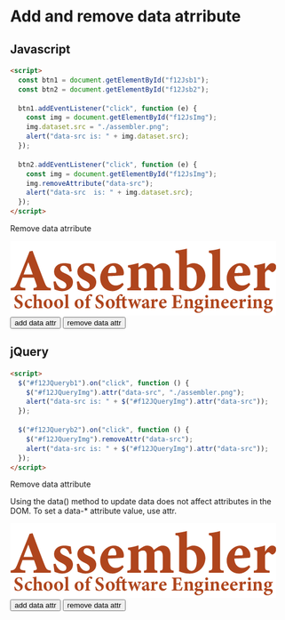 # Add and remove data atrribute

## Javascript

```html
<script>
  const btn1 = document.getElementById("f12Jsb1");
  const btn2 = document.getElementById("f12Jsb2");

  btn1.addEventListener("click", function (e) {
    const img = document.getElementById("f12JsImg");
    img.dataset.src = "./assembler.png";
    alert("data-src is: " + img.dataset.src);
  });

  btn2.addEventListener("click", function (e) {
    const img = document.getElementById("f12JsImg");
    img.removeAttribute("data-src");
    alert("data-src  is: " + img.dataset.src);
  });
</script>
```

Remove data atrribute

<img id="f12JsImg" src="./assets/img/assembler.png"></img>
<button id="f12Jsb1">add data attr</button>
<button id="f12Jsb2">remove data attr</button>

## jQuery

```html
<script>
  $("#f12JQueryb1").on("click", function () {
    $("#f12JQueryImg").attr("data-src", "./assembler.png");
    alert("data-src is: " + $("#f12JQueryImg").attr("data-src"));
  });

  $("#f12JQueryb2").on("click", function () {
    $("#f12JQueryImg").removeAttr("data-src");
    alert("data-src is: " + $("#f12JQueryImg").attr("data-src"));
  });
</script>
```

Remove data attribute

Using the data() method to update data does not affect attributes in the DOM. To set a data-\* attribute value, use attr.

<img id="f12JQueryImg" src="./assets/img/assembler.png"></img>
<button id="f12JQueryb1">add data attr</button>
<button id="f12JQueryb2">remove data attr</button>
